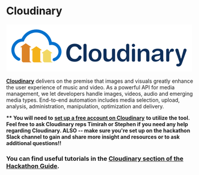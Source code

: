 # Cloudinary

![](../.gitbook/assets/cloudinary_logo_for_white_bg.png)

[**Cloudinary**](https://cloudinary.com/signup?utm_source=CMW&utm_medium=Gitbook&utm_campaign=Evangelism&utm_term=Hackathon-Guide&utm_content=Signup_CMW) delivers on the premise that images and visuals greatly enhance the user experience of music and video. As a powerful API for media management, we let developers handle images, videos, audio and emerging media types. End-to-end automation includes media selection, upload, analysis, administration, manipulation, optimization and delivery.

**\*\* You will need to** [**set up a free account on Cloudinary**](http://www.cloudinary.com) **to utilize the tool. Feel free to ask Cloudinary reps Timirah or Stephen if you need any help regarding Cloudinary. ALSO -- make sure you're set up on the hackathon Slack channel to gain and share more insight and resources or to ask additional questions!!**

### **You can find useful tutorials in the** [**Cloudinary section of the Hackathon Guide**](https://cloudinary.gitbook.io/abbey-road-hackathon-2018/cloudinary/build-a-cover-image)**.**



